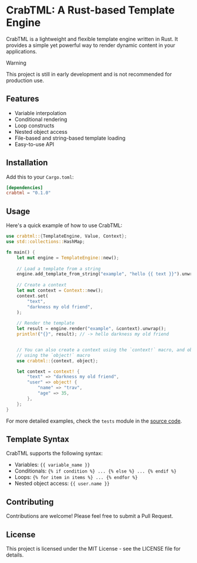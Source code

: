 # CrabTML: A Rust-based Template Engine

CrabTML is a lightweight and flexible template engine written in Rust. It provides a simple yet powerful way to render dynamic content in your applications.

> [!WARNING]  
> This project is still in early development and is not recommended for production use.

## Features

- Variable interpolation
- Conditional rendering
- Loop constructs
- Nested object access
- File-based and string-based template loading
- Easy-to-use API

## Installation

Add this to your `Cargo.toml`:

```toml
[dependencies]
crabtml = "0.1.0"
```

## Usage

Here's a quick example of how to use CrabTML:

```rust
use crabtml::{TemplateEngine, Value, Context};
use std::collections::HashMap;

fn main() {
    let mut engine = TemplateEngine::new();
    
    // Load a template from a string
    engine.add_template_from_string("example", "hello {{ text }}").unwrap();
    
    // Create a context
    let mut context = Context::new();
    context.set(
        "text",
        "darkness my old friend",
    );
    
    // Render the template
    let result = engine.render("example", &context).unwrap();
    println!("{}", result); // -> hello darkness my old friend


    // You can also create a context using the `context!` macro, and objects
    // using the `object!` macro
    use crabtml::{context, object};

    let context = context! {
        "text" => "darkness my old friend",
        "user" => object! {
            "name" => "trav",
            "age" => 35,
        },
    };
}
```

For more detailed examples, check the `tests` module in the [source code](https://github.com/trvswgnr/crabtml/blob/main/src/lib.rs#L455).

## Template Syntax

CrabTML supports the following syntax:

- Variables: `{{ variable_name }}`
- Conditionals: `{% if condition %} ... {% else %} ... {% endif %}`
- Loops: `{% for item in items %} ... {% endfor %}`
- Nested object access: `{{ user.name }}`

## Contributing

Contributions are welcome! Please feel free to submit a Pull Request.

## License

This project is licensed under the MIT License - see the LICENSE file for details.
